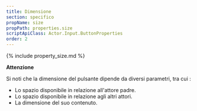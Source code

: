 ```yaml
---
title: Dimensione
section: specifico
propName: size
propPath: properties.size
scriptApiClass: Actor.Input.ButtonProperties
order: 2
---
```


{% include property_size.md %}

**Attenzione**

Si noti che la dimensione del pulsante dipende da diversi parametri, tra cui :
- Lo spazio disponibile in relazione all'attore padre.
- Lo spazio disponibile in relazione agli altri attori.
- La dimensione del suo contenuto.

